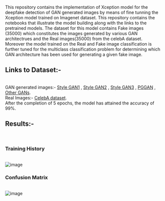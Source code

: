 This repository contains the implementation of Xception model for the deepfake detection of GAN generated images by means of fine tunning  the Xception model trained on Imagenet dataset. This repository contains the notebooks that illustrate the model building along with the links to the pretrained models.
The dataset for this model contains Fake images (35000) which constitutes the images generated by various GAN architectrues and the Real images(35000) from the celebA dataset.
Moreover the model trained on the Real and Fake image classification is further tuned for the multiclass classification problem for determining which GAN architecture has been used for generating a given fake image.
<br><h2>Links to Dataset:-</h2>
<br>GAN generated images:- [Style GAN1](https://drive.google.com/drive/folders/14lm8VRN1pr4g_KVe6_LvyDX1PObst6d4) , [Style GAN2](https://drive.google.com/drive/folders/1-0YhtXe_oE2ei0R471X33a_NJyY5dVge) , [Style GAN3](https://nvlabs-fi-cdn.nvidia.com/stylegan3/images/) , [PGGAN](https://drive.google.com/drive/folders/1jU-hzyvDZNn_M3ucuvs9xxtJNc9bPLGJ) , [Other GANs](https://drive.google.com/drive/folders/11E0Knf9J1qlv2UuTnJSOFUjIIi90czSj).
<br>Real Images:- [CelebA dataset](https://mmlab.ie.cuhk.edu.hk/projects/CelebA.html).
<br>After the completion of 5 epochs, the model has attained the accuracy of 99%.
<br><h2>Results:-</h2>
<br><h3>Training History</h3>
<br>![image](https://github.com/user-attachments/assets/8935cbac-bcc4-42ef-b637-dd9973216a99)
<br><h3>Confusion Matrix</h3>
<br>![image](https://github.com/user-attachments/assets/5da59775-6c54-4784-a27d-c8f5639606a2)

